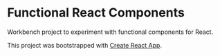 # Functional React Components

Workbench project to experiment with functional components for React.

This project was bootstrapped with [Create React App](https://github.com/facebook/create-react-app).
